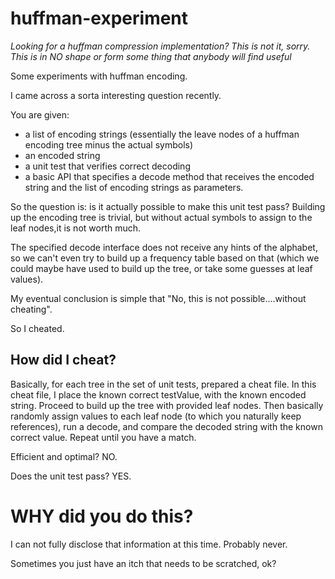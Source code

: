 # huffman-experiment
*Looking for a huffman compression implementation? This is not it, sorry. This is in NO shape or form some thing that
anybody will find useful*

Some experiments with huffman encoding.


I came across a sorta interesting question recently.

You are given:
- a list of encoding strings (essentially the leave nodes of a huffman encoding tree minus the actual symbols)
- an encoded string
- a unit test that verifies correct decoding
- a basic API that specifies a decode method that receives the encoded string and the list of encoding strings as parameters.

So the question is: is it actually possible to make this unit test pass?
Building up the encoding tree is trivial, but without actual symbols to assign to the leaf nodes,it is 
not worth much.

The specified decode interface does not receive any hints of the alphabet, so we can't even try to build up a 
frequency table based on that (which we could maybe have used to build up the tree, or take some guesses at leaf values).

My eventual conclusion is simple that "No, this is not possible....without cheating".

So I cheated.

## How did I cheat?
Basically, for each tree in the set of unit tests, prepared a cheat file.
In this cheat file, I place the known correct testValue, with the known encoded string.
Proceed to build up the tree with provided leaf nodes.
Then basically randomly assign values to each leaf node (to which you naturally keep references), run a decode, 
and compare the decoded string with the known correct value.
Repeat until you have a match. 

Efficient and optimal? 
NO.

Does the unit test pass?
YES.

# WHY did you do this?
I can not fully disclose that information at this time. 
Probably never.

Sometimes you just have an itch that needs to be scratched, ok?



